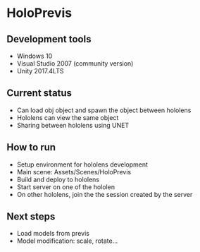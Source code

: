 # HoloPrevis

## Development tools

- Windows 10
- Visual Studio 2007 (community version)
- Unity 2017.4LTS

## Current status

- Can load obj object and spawn the object between hololens
- Hololens can view the same object
- Sharing between hololens using UNET

## How to run

- Setup environment for hololens development
- Main scene: Assets/Scenes/HoloPrevis
- Build and deploy to hololens
- Start server on one of the hololen
- On other hololens, join the the session created by the server

## Next steps

- Load models from previs
- Model modification: scale, rotate...
